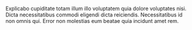 Explicabo cupiditate totam illum illo voluptatem quia dolore voluptates nisi.
Dicta necessitatibus commodi eligendi dicta reiciendis.
Necessitatibus id non omnis qui.
Error non molestias eum beatae quia incidunt amet rem.